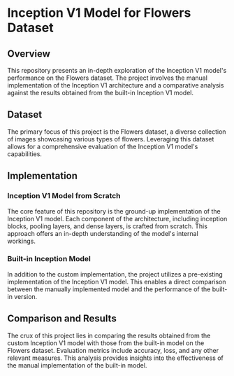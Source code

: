 # Inception V1 Model for Flowers Dataset

## Overview

This repository presents an in-depth exploration of the Inception V1 model's performance on the Flowers dataset. The project involves the manual implementation of the Inception V1 architecture and a comparative analysis against the results obtained from the built-in Inception V1 model.

## Dataset

The primary focus of this project is the Flowers dataset, a diverse collection of images showcasing various types of flowers. Leveraging this dataset allows for a comprehensive evaluation of the Inception V1 model's capabilities.

## Implementation

### Inception V1 Model from Scratch

The core feature of this repository is the ground-up implementation of the Inception V1 model. Each component of the architecture, including inception blocks, pooling layers, and dense layers, is crafted from scratch. This approach offers an in-depth understanding of the model's internal workings.

### Built-in Inception Model

In addition to the custom implementation, the project utilizes a pre-existing implementation of the Inception V1 model. This enables a direct comparison between the manually implemented model and the performance of the built-in version.

## Comparison and Results

The crux of this project lies in comparing the results obtained from the custom Inception V1 model with those from the built-in model on the Flowers dataset. Evaluation metrics include accuracy, loss, and any other relevant measures. This analysis provides insights into the effectiveness of the manual implementation of the built-in model.
